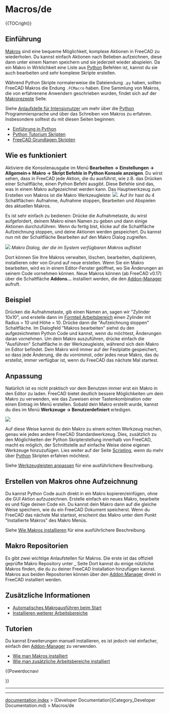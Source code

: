 # Macros/de
{{TOCright}}

## Einführung

[Makros](Macros/de.md) sind eine bequeme Möglichkeit, komplexe Aktionen in FreeCAD zu wiederholen. Du kannst einfach Aktionen nach Belieben aufzeichnen, diese dann unter einem Namen speichern und sie jederzeit wieder abspielen. Da ein Makro in Wirklichkeit eine Liste aus [Python](Python/de.md) Befehlen ist, kannst du sie auch bearbeiten und sehr komplexe Skripte erstellen.

Während Python Skripte normalerweise die Dateiendung `.py` haben, sollten FreeCAD Makros die Endung `.FCMacro` haben. Eine Sammlung von Makros, die von erfahrenene Anwendern geschrieben wurden, findet sich auf der [Makrorezepte](macros_recipes/de.md) Seite.

Siehe [Anlaufstelle für Intensivnutzer](Power_users_hub/de.md) um mehr über die [Python](Python/de.md) Programmiersprache und über das Schreiben von Makros zu erfahren. Insbesondere solltest du mit diesen Seiten beginnen:

-   [Einführung in Python](Introduction_to_Python/de.md)
-   [Python Tutorium Skripten](Python_scripting_tutorial/de.md)
-   [FreeCAD Grundlagen Skripten](FreeCAD_Scripting_Basics/de.md)

## Wie es funktioniert 

Aktiviere die Konsolenausgabe im Menü **Bearbeiten → Einstellungen → Allgemein→ Makro → Skript Befehle in Python Konsole anzeigen**. Du wirst sehen, dass in FreeCAD jede Aktion, die du ausführst, wie z.B. das Drücken einer Schaltfläche, einen Python Befehl ausgibt. Diese Befehle sind das, was in einem Makro aufgezeichnet werden kann. Das Hauptwerkzeug zum Erstellen von Makros ist die Makro Werkzeugleiste: ![](images/Macros_toolbar.jpg ). Auf ihr hast du 4 Schaltflächen: Aufnahme, Aufnahme stoppen, Bearbeiten und Abspielen des aktuellen Makros.

Es ist sehr einfach zu bedienen: Drücke die Aufnahmetaste, du wirst aufgefordert, deinem Makro einen Namen zu geben und dann einige Aktionen durchzuführen. Wenn du fertig bist, klicke auf die Schaltfläche Aufzeichnung stoppen, und deine Aktionen werden gespeichert. Du kannst nun mit der Schaltfläche Bearbeiten auf den Makro Dialog zugreifen.

![](images/Macros-DE.png ) 
*Makro Dialog, der die im System verfügbaren Makros auflistet*


<div class="mw-translate-fuzzy">

Dort können Sie Ihre Makros verwalten, löschen, bearbeiten, duplizieren, installieren oder von Grund auf neue erstellen. Wenn Sie ein Makro bearbeiten, wird es in einem Editor-Fenster geöffnet, wo Sie Änderungen an seinem Code vornehmen können. Neue Makros können (ab FreeCAD v0.17) über die Schaltfläche **Addons...** installiert werden, die den [Addon-Manager](Std_AddonMgr/de.md) aufruft.


</div>

## Beispiel

Drücken die Aufnahmetaste, gib einen Namen an, sagen wir \"Zylinder 10x10\", und erstelle dann im [Formteil Arbeitsbereich](Part_Workbench/de.md) einen Zylinder mit Radius = 10 und Höhe = 10. Drücke dann die \"Aufzeichnung stoppen\" Schaltfläche. Im Dialogfeld \"Makros bearbeiten\" siehst du den aufgezeichneten Python Code und kannst, wenn du möchtest, Änderungen daran vornehmen. Um dein Makro auszuführen, drücke einfach die \"Ausführen\" Schaltfläche in der Werkzeugleiste, während sich dein Makro im Editor befindet. Dein Makro wird immer auf der Festplatte gespeichert, so dass jede Änderung, die du vornimmst, oder jedes neue Makro, das du erstellst, immer verfügbar ist, wenn du FreeCAD das nächste Mal startest.

## Anpassung

Natürlich ist es nicht praktisch vor dem Benutzen immer erst ein Makro in den Editor zu laden. FreeCAD bietet deutlich bessere Möglichkeiten um dein Makro zu verwenden, wie das Zuweisen einer Tastenkombination oder einen Eintrag im Menü erstellen. Sobald dein Makro erstellt wurde, kannst du dies im Menü **Werkzeuge → Benutzerdefiniert** erledigen.

![](images/Macros-config-DE.png )

Auf diese Weise kannst du dein Makro zu einem echten Werkzeug machen, genau wie jedes andere FreeCAD Standardwerkzeug. Dies, zusätzlich zu den Möglichkeiten der Python Skripterstellung innerhalb von FreeCAD, macht es möglich, der Schnittstelle auf einfache Weise deine eigenen Werkzeuge hinzuzufügen. Lies weiter auf der Seite [Scripting](Scripting/de.md), wenn du mehr über [Python](Python/de.md) Skripten erfahren möchtest.

Siehe [Werkzeugleisten anpassen](Customize_Toolbars/de.md) für eine ausführlichere Beschreibung.

## Erstellen von Makros ohne Aufzeichnung 

Du kannst Python Code auch direkt in ein Makro kopieren/einfügen, ohne die GUI Aktion aufzuzeichnen. Erstelle einfach ein neues Makro, bearbeite es und füge deinen Code ein. Du kannst dein Makro dann auf die gleiche Weise speichern, wie du ein FreeCAD Dokument speicherst. Wenn du FreeCAD das nächste Mal startest, erscheint das Makro unter dem Punkt \"Installierte Makros\" des Makro Menüs.

Siehe [Wie Makros installieren](How_to_install_macros/de.md) für eine ausführlichere Beschreibung.

## Makro Repositorien 

Es gibt zwei wichtige Anlaufstellen für Makros. Die erste ist das offiziell geprüfte Makro Repository unter _ Seite Dort kannst du einige nützliche Makros finden, die du zu deiner FreeCAD Installation hinzufügen kannst. Makros aus beiden Repositorien können über den [Addon Manager](Std_AddonMgr.md) direkt in FreeCAD installiert werden.

## Zusätzliche Informationen 

-   [Automatisches Makroausführen beim Start](Macro_at_Startup/de.md)
-   [Installieren weiterer Arbeitsbereiche](Installing_more_workbenches/de.md)

## Tutorien

Du kannst Erweiterungen manuell installieren, es ist jedoch viel einfacher, einfach den [Addon-Manager](Std_AddonMgr/de.md) zu verwenden.

-   [Wie man Makros installiert](How_to_install_macros/de.md)
-   [Wie man zusätzliche Arbeitsbereiche installiert](How_to_install_additional_workbenches/de.md)





{{Powerdocnavi

}}

_ _ _

---
[documentation index](../README.md) > [Developer Documentation](Category_Developer Documentation.md) > Macros/de
